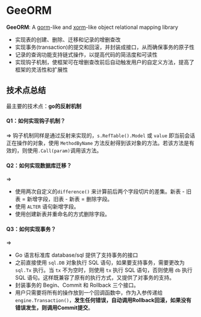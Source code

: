 # GeeORM

**GeeORM**: A [gorm](https://github.com/jinzhu/gorm)-like and [xorm](https://github.com/go-xorm/xorm)-like object relational mapping library

- 实现表的创建、删除、迁移和记录的增删查改
- 实现事务(transaction)的提交和回滚，并封装成接口，从而确保事务的原子性
- 记录的查询功能支持链式操作，以提高代码的简洁度和可读性
- 实现钩子机制，使框架可在增删查改前后自动触发用户的自定义方法，提高了框架的灵活性和扩展性

## 技术点总结

最主要的技术点：**go的反射机制**

#### Q1：如何实现钩子机制？

=> 钩子机制同样是通过反射来实现的，`s.RefTable().Model` 或 `value` 即当前会话正在操作的对象，使用 `MethodByName` 方法反射得到该对象的方法。若该方法是有效的，则使用`.Call(param)`调用该方法。

#### Q2：如何实现数据库迁移？

=>

- 使用两次自定义的`difference()` 来计算前后两个字段切片的差集。新表 - 旧表 = 新增字段，旧表 - 新表 = 删除字段。
- 使用 `ALTER` 语句新增字段。
- 使用创建新表并重命名的方式删除字段。

#### Q3：如何实现事务？

=>

- Go 语言标准库 database/sql 提供了支持事务的接口
- 之前直接使用 `sql.DB` 对象执行 SQL 语句，如果要支持事务，需要更改为 `sql.Tx` 执行。当 `tx` 不为空时，则使用 `tx` 执行 SQL 语句，否则使用 `db` 执行 SQL 语句。这样既兼容了原有的执行方式，又提供了对事务的支持。
- 封装事务的 Begin、Commit 和 Rollback 三个接口。
- 用户只需要将所有的操作放到一个回调函数中，作为入参传递给 `engine.Transaction()`，**发生任何错误，自动调用Rollback回滚，如果没有错误发生，则调用Commit提交**。